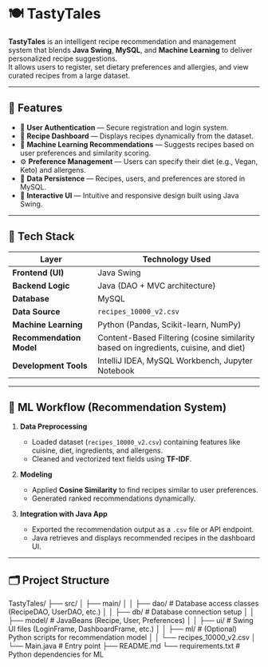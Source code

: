 # 🍽️ TastyTales

**TastyTales** is an intelligent recipe recommendation and management system that blends **Java Swing**, **MySQL**, and **Machine Learning** to deliver personalized recipe suggestions.  
It allows users to register, set dietary preferences and allergies, and view curated recipes from a large dataset.

---

## 🚀 Features

- 👤 **User Authentication** — Secure registration and login system.  
- 🍲 **Recipe Dashboard** — Displays recipes dynamically from the dataset.  
- 🧠 **Machine Learning Recommendations** — Suggests recipes based on user preferences and similarity scoring.  
- ⚙️ **Preference Management** — Users can specify their diet (e.g., Vegan, Keto) and allergens.  
- 🧾 **Data Persistence** — Recipes, users, and preferences are stored in MySQL.  
- 🎨 **Interactive UI** — Intuitive and responsive design built using Java Swing.

---

## 🧩 Tech Stack

| Layer | Technology Used |
|-------|------------------|
| **Frontend (UI)** | Java Swing |
| **Backend Logic** | Java (DAO + MVC architecture) |
| **Database** | MySQL |
| **Data Source** | `recipes_10000_v2.csv` |
| **Machine Learning** | Python (Pandas, Scikit-learn, NumPy) |
| **Recommendation Model** | Content-Based Filtering (cosine similarity based on ingredients, cuisine, and diet) |
| **Development Tools** | IntelliJ IDEA, MySQL Workbench, Jupyter Notebook |

---

## 🧠 ML Workflow (Recommendation System)

1. **Data Preprocessing**  
   - Loaded dataset (`recipes_10000_v2.csv`) containing features like cuisine, diet, ingredients, and allergens.  
   - Cleaned and vectorized text fields using **TF-IDF**.

2. **Modeling**  
   - Applied **Cosine Similarity** to find recipes similar to user preferences.  
   - Generated ranked recommendations dynamically.

3. **Integration with Java App**  
   - Exported the recommendation output as a `.csv` file or API endpoint.  
   - Java retrieves and displays recommended recipes in the dashboard UI.

---

## 🗂️ Project Structure

TastyTales/
├── src/
│ ├── main/
│ │ ├── dao/ # Database access classes (RecipeDAO, UserDAO, etc.)
│ │ ├── db/ # Database connection setup
│ │ ├── model/ # JavaBeans (Recipe, User, Preferences)
│ │ ├── ui/ # Swing UI files (LoginFrame, DashboardFrame, etc.)
│ │ ├── ml/ # (Optional) Python scripts for recommendation model
│ │ └── recipes_10000_v2.csv
│ └── Main.java # Entry point
├── README.md
└── requirements.txt # Python dependencies for ML
